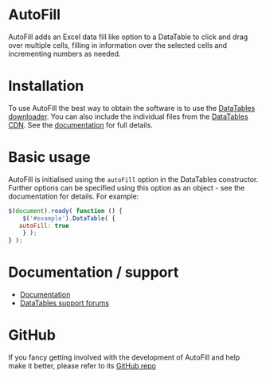 # AutoFill

AutoFill adds an Excel data fill like option to a DataTable to click and drag over multiple cells, filling in information over the selected cells and incrementing numbers as needed.


# Installation

To use AutoFill the best way to obtain the software is to use the [DataTables downloader](//datatables.net/download). You can also include the individual files from the [DataTables CDN](//cdn.datatables.net). See the [documentation](http://datatables.net/extensions/autofill/) for full details.


# Basic usage

AutoFill is initialised using the `autoFill` option in the DataTables constructor. Further options can be specified using this option as an object - see the documentation for details. For example:

```js
$(document).ready( function () {
    $('#example').DataTable( {
   autoFill: true
    } );
} );
```


# Documentation / support

* [Documentation](https://datatables.net/extensions/autofill/)
* [DataTables support forums](http://datatables.net/forums)


# GitHub

If you fancy getting involved with the development of AutoFill and help make it better, please refer to its [GitHub repo](https://github.com/DataTables/AutoFill)

